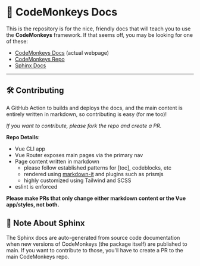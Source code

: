 # 🐒 CodeMonkeys Docs

This is the repository is for the nice, friendly docs that will teach you to use the **CodeMonkeys** framework. If that seems off, you may be looking for one of these:

- [CodeMonkeys Docs](https://codemonkeys.lol) (actual webpage)
- [CodeMonkeys Repo](https://github.com/cooleydw494/codemonkeys)
- [Sphinx Docs](https://cooleydw494.github.io/codemonkeys)

---

## 🛠 Contributing

A GitHub Action to builds and deploys the docs, and the main content is entirely written in markdown, so contributing is easy (for me too)!

_If you want to contribute, please fork the repo and create a PR._
  
**Repo Details**:
- Vue CLI app
- Vue Router exposes main pages via the primary nav
- Page content written in markdown
  - please follow established patterns for [toc], codeblocks, etc
  - rendered using [markdown-it](https://github.com/markdown-it/markdown-it) and plugins such as prismjs
  - highly customized using Tailwind and SCSS
- eslint is enforced

**Please make PRs that only change either markdown content or the Vue app/styles, not both.**


## 📝 Note About Sphinx

The Sphinx docs are auto-generated from source code documentation when new versions of CodeMonkeys (the package itself) are published to main. If you want to contribute to those, you'll have to create a PR to the main CodeMonkeys repo.
